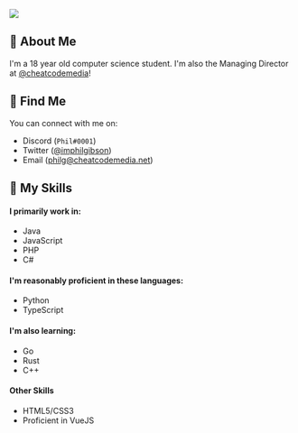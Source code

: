 ![](https://f.ccm.gg/p/0920/Phil.png)

## 👋 About Me
I'm a 18 year old computer science student. I'm also the Managing Director at [@cheatcodemedia](https://github.com/cheatcodemedia)!

## 🥽 Find Me
You can connect with me on:
* Discord (`Phil#0001`)
* Twitter ([@imphilgibson](https://twitter.com/imphilgibson))
* Email ([philg@cheatcodemedia.net](mailto:philg@cheatcodemedia.net))

## 🧪 My Skills
#### I primarily work in:
* Java
* JavaScript
* PHP
* C#

#### I'm reasonably proficient in these languages:
* Python
* TypeScript

#### I'm also learning:
* Go
* Rust
* C++

#### Other Skills
* HTML5/CSS3
* Proficient in VueJS
